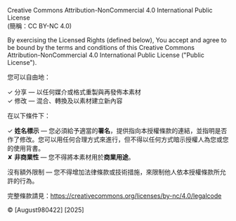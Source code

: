 Creative Commons Attribution-NonCommercial 4.0 International Public License  
(簡稱：CC BY-NC 4.0)

By exercising the Licensed Rights (defined below), You accept and agree to be bound by the terms and conditions of this Creative Commons Attribution-NonCommercial 4.0 International Public License ("Public License").

您可以自由地：

✓ 分享 — 以任何媒介或格式重製與再發佈本素材  
✓ 修改 — 混合、轉換及以素材建立新內容  

在以下條件下：

✓ **姓名標示** — 您必須給予適當的**署名**，提供指向本授權條款的連結，並指明是否作了修改。您可以用任何合理方式來進行，但不得以任何方式暗示授權人為您或您的使用背書。  
✘ **非商業性** — 您不得將本素材用於**商業用途**。  

沒有額外限制 — 您不得增加法律條款或技術措施，來限制他人依本授權條款所允許的行為。

完整條款請見：https://creativecommons.org/licenses/by-nc/4.0/legalcode  

© [August980422] [2025]
